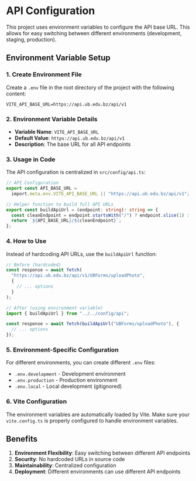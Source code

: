 # API Configuration

This project uses environment variables to configure the API base URL. This allows for easy switching between different environments (development, staging, production).

## Environment Variable Setup

### 1. Create Environment File

Create a `.env` file in the root directory of the project with the following content:

```env
VITE_API_BASE_URL=https://api.ub.edu.bz/api/v1
```

### 2. Environment Variable Details

- **Variable Name**: `VITE_API_BASE_URL`
- **Default Value**: `https://api.ub.edu.bz/api/v1`
- **Description**: The base URL for all API endpoints

### 3. Usage in Code

The API configuration is centralized in `src/config/api.ts`:

```typescript
// API Configuration
export const API_BASE_URL =
  import.meta.env.VITE_API_BASE_URL || "https://api.ub.edu.bz/api/v1";

// Helper function to build full API URLs
export const buildApiUrl = (endpoint: string): string => {
  const cleanEndpoint = endpoint.startsWith("/") ? endpoint.slice(1) : endpoint;
  return `${API_BASE_URL}/${cleanEndpoint}`;
};
```

### 4. How to Use

Instead of hardcoding API URLs, use the `buildApiUrl` function:

```typescript
// Before (hardcoded)
const response = await fetch(
  "https://api.ub.edu.bz/api/v1/UBForms/uploadPhoto",
  {
    // ... options
  }
);

// After (using environment variable)
import { buildApiUrl } from "../../config/api";

const response = await fetch(buildApiUrl("UBForms/uploadPhoto"), {
  // ... options
});
```

### 5. Environment-Specific Configuration

For different environments, you can create different `.env` files:

- `.env.development` - Development environment
- `.env.production` - Production environment
- `.env.local` - Local development (gitignored)

### 6. Vite Configuration

The environment variables are automatically loaded by Vite. Make sure your `vite.config.ts` is properly configured to handle environment variables.

## Benefits

1. **Environment Flexibility**: Easy switching between different API endpoints
2. **Security**: No hardcoded URLs in source code
3. **Maintainability**: Centralized configuration
4. **Deployment**: Different environments can use different API endpoints

